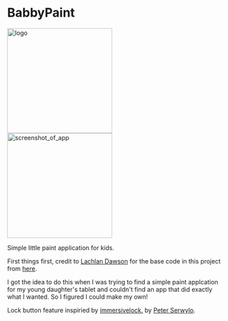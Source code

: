 # BabbyPaint

<img width="242" alt="logo" src="https://github.com/user-attachments/assets/180a2ee3-9c03-4cf4-8b18-4b78cac6258d">

<br>

<img width="242" alt="screenshot_of_app" src="https://github.com/user-attachments/assets/0a08abee-d175-4f7a-8541-7f2f2753e67c">


Simple little paint application for kids.

First things first, credit to [Lachlan Dawson](https://codepen.io/Lachlandawson) for the base code in this project from [here](https://codepen.io/Lachlandawson/pen/abmdyV). 

I got the idea to do this when I was trying to find a simple paint applcation for my young daughter's tablet and couldn't find an app that did exactly what I wanted. So I figured I could make my own!

Lock button feature inspiried by [immersivelock.](https://github.com/babydots/immersivelock) by [Peter Serwylo](https://github.com/pserwylo).
